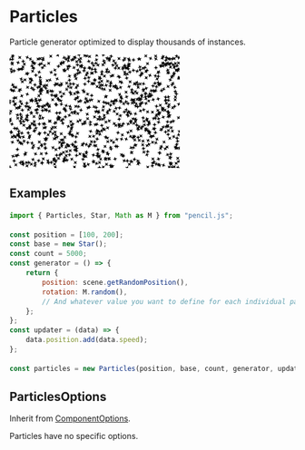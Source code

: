 # Particles

Particle generator optimized to display thousands of instances.

![Particles example](../../../media/examples/particles.png)


## Examples

```js
import { Particles, Star, Math as M } from "pencil.js";

const position = [100, 200];
const base = new Star();
const count = 5000;
const generator = () => {
    return {
        position: scene.getRandomPosition(),
        rotation: M.random(),
        // And whatever value you want to define for each individual particle
    };
};
const updater = (data) => {
    data.position.add(data.speed);
};

const particles = new Particles(position, base, count, generator, updater);
```


## ParticlesOptions
Inherit from [ComponentOptions](../component/readme.md#componentoptions).

Particles have no specific options.
